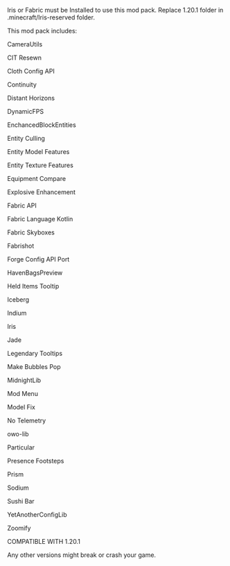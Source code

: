 Iris or Fabric must be Installed to use this mod pack. Replace 1.20.1 folder in .minecraft/Iris-reserved folder.

This mod pack includes:

CameraUtils

CIT Resewn

Cloth Config API

Continuity

Distant Horizons

DynamicFPS

EnchancedBlockEntities

Entity Culling

Entity Model Features

Entity Texture Features

Equipment Compare

Explosive Enhancement

Fabric API

Fabric Language Kotlin

Fabric Skyboxes

Fabrishot

Forge Config API Port

HavenBagsPreview

Held Items Tooltip

Iceberg

Indium

Iris

Jade

Legendary Tooltips

Make Bubbles Pop

MidnightLib

Mod Menu

Model Fix

No Telemetry

owo-lib

Particular

Presence Footsteps

Prism

Sodium

Sushi Bar

YetAnotherConfigLib

Zoomify

COMPATIBLE WITH 1.20.1 

Any other versions might break or crash your game.
